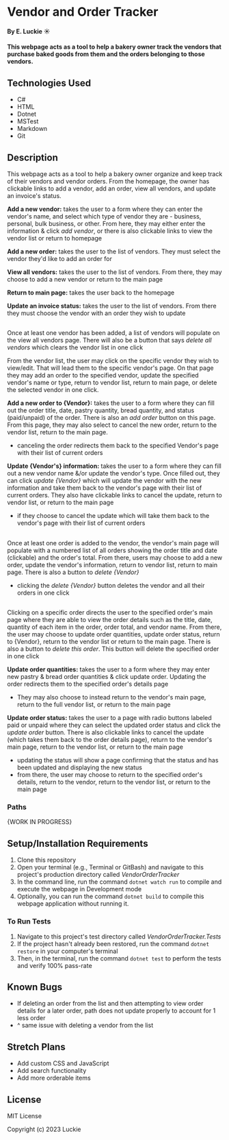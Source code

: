 # Vendor and Order Tracker

#### By E. Luckie ☀️

#### This webpage acts as a tool to help a bakery owner track the vendors that purchase baked goods from them and the orders belonging to those vendors.

## Technologies Used

* C#
* HTML
* Dotnet
* MSTest
* Markdown
* Git

## Description

This webpage acts as a tool to help a bakery owner organize and keep track of their vendors and vendor orders. From the homepage, the owner has clickable links to add a vendor, add an order, view all vendors, and update an invoice's status.

**Add a new vendor:** takes the user to a form where they can enter the vendor's name, and select which type of vendor they are - business, personal, bulk business, or other. From here, they may either enter the information & click _add vendor_, or there is also clickable links to view the vendor list or return to homepage

**Add a new order:** takes the user to the list of vendors. They must select the vendor they'd like to add an order for

**View all vendors:** takes the user to the list of vendors. From there, they may choose to add a new vendor or return to the main page

**Return to main page:** takes the user back to the homepage

**Update an invoice status:** takes the user to the list of vendors. From there they must choose the vendor with an order they wish to update
##

Once at least one vendor has been added, a list of vendors will populate on the view all vendors page. There will also be a button that says _delete all vendors_ which clears the vendor list in one click

From the vendor list, the user may click on the specific vendor they wish to view/edit. That will lead them to the specific vendor's page. On that page they may add an order to the specified vendor, update the specified vendor's name or type, return to vendor list, return to main page, or delete the selected vendor in one click.

**Add a new order to {Vendor}:** takes the user to a form where they can fill out the order title, date, pastry quantity, bread quantity, and status (paid/unpaid) of the order. There is also an _add order_ button on this page. From this page, they may also select to cancel the new order, return to the vendor list, return to the main page.
* canceling the order redirects them back to the specified Vendor's page with their list of current orders

**Update {Vendor's} information:** takes the user to a form where they can fill out a new vendor name &/or update the vendor's type. Once filled out, they can click _update {Vendor}_ which will update the vendor with the new information and take them back to the vendor's page with their list of current orders. They also have clickable links to cancel the update, return to vendor list, or return to the main page
* if they choose to cancel the update which will take them back to the vendor's page with their list of current orders
##

Once at least one order is added to the vendor, the vendor's main page will populate with a numbered list of all orders showing the order title and date (clickable) and the order's total. From there, users may choose to add a new order, update the vendor's information, return to vendor list, return to main page. There is also a button to _delete {Vendor}_
* clicking the _delete {Vendor}_ button deletes the vendor and all their orders in one click
##

Clicking on a specific order directs the user to the specified order's main page where they are able to view the order details such as the title, date, quantity of each item in the order, order total, and vendor name. From there, the user may choose to update order quantities, update order status, return to {Vendor}, return to the vendor list or return to the main page. There is also a button to _delete this order_. This button will delete the specified order in one click

**Update order quantities:** takes the user to a form where they may enter new pastry & bread order quantities & click update order. Updating the order redirects them to the specified order's details page
* They may also choose to instead return to the vendor's main page, return to the full vendor list, or return to the main page

**Update order status:** takes the user to a page with radio buttons labeled paid or unpaid where they can select the updated order status and click the _update order_ button. There is also clickable links to cancel the update (which takes them back to the order details page), return to the vendor's main page, return to the vendor list, or return to the main page
* updating the status will show a page confirming that the status and has been updated and displaying the new status
* from there, the user may choose to return to the specified order's details, return to the vendor, return to the vendor list, or return to the main page

### Paths
{WORK IN PROGRESS}

## Setup/Installation Requirements

1. Clone this repository
2. Open your terminal (e.g., Terminal or GitBash) and navigate to this project's production directory called _VendorOrderTracker_
3. In the command line, run the command ``dotnet watch run`` to compile and execute the webpage in Development mode
4. Optionally, you can run the command ``dotnet build`` to compile this webpage application without running it.

### To Run Tests
1. Navigate to this project's test directory called _VendorOrderTracker.Tests_
2. If the project hasn't already been restored, run the command ``dotnet restore`` in your computer's terminal
3. Then, in the terminal, run the command ``dotnet test`` to perform the tests and verify 100% pass-rate

## Known Bugs

* If deleting an order from the list and then attempting to view order details for a later order, path does not update properly to account for 1 less order
* ^ same issue with deleting a vendor from the list

## Stretch Plans

* Add custom CSS and JavaScript
* Add search functionality
* Add more orderable items

## License

MIT License

Copyright (c) 2023 Luckie